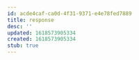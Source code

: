 ```yaml
---
id: acde4caf-ca0d-4f31-9371-e4e78fed7889
title: response
desc: ''
updated: 1618573905334
created: 1618573905334
stub: true
---
```



